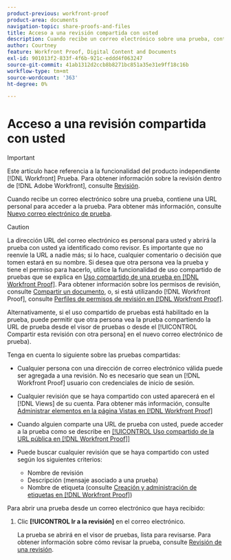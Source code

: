 ```yaml
---
product-previous: workfront-proof
product-area: documents
navigation-topic: share-proofs-and-files
title: Acceso a una revisión compartida con usted
description: Cuando recibe un correo electrónico sobre una prueba, contiene una URL personal para acceder a la prueba. Para obtener más información, consulte Nuevo correo electrónico de prueba.
author: Courtney
feature: Workfront Proof, Digital Content and Documents
exl-id: 901013f2-833f-4f6b-921c-eddd4f063247
source-git-commit: 41ab1312d2ccb8b8271bc851a35e31e9ff18c16b
workflow-type: tm+mt
source-wordcount: '363'
ht-degree: 0%

---
```


# Acceso a una revisión compartida con usted

>[!IMPORTANT]
>
>Este artículo hace referencia a la funcionalidad del producto independiente [!DNL Workfront] Prueba. Para obtener información sobre la revisión dentro de [!DNL Adobe Workfront], consulte [Revisión](../../../review-and-approve-work/proofing/proofing.md).

Cuando recibe un correo electrónico sobre una prueba, contiene una URL personal para acceder a la prueba. Para obtener más información, consulte [Nuevo correo electrónico de prueba](../../../workfront-proof/wp-emailsntfctns/proof-notifications-and-reminders/new-proof-email.md).

>[!CAUTION]
>
>La dirección URL del correo electrónico es personal para usted y abrirá la prueba con usted ya identificado como revisor. Es importante que no reenvíe la URL a nadie más; si lo hace, cualquier comentario o decisión que tomen estará en su nombre. Si desea que otra persona vea la prueba y tiene el permiso para hacerlo, utilice la funcionalidad de uso compartido de pruebas que se explica en [Uso compartido de una prueba en [!DNL Workfront Proof]](../../../workfront-proof/wp-work-proofsfiles/share-proofs-and-files/share-proof.md). Para obtener información sobre los permisos de revisión, consulte [Compartir un documento](../../../workfront-basics/grant-and-request-access-to-objects/document-permissions.md), o, si está utilizando [!DNL Workfront Proof], consulte [Perfiles de permisos de revisión en [!DNL Workfront Proof]](../../../workfront-proof/wp-acct-admin/account-settings/proof-perm-profiles-in-wp.md).
>
>Alternativamente, si el uso compartido de pruebas está habilitado en la prueba, puede permitir que otra persona vea la prueba compartiendo la URL de prueba desde el visor de pruebas o desde el [!UICONTROL Compartir esta revisión con otra persona] en el nuevo correo electrónico de prueba).

Tenga en cuenta lo siguiente sobre las pruebas compartidas:

* Cualquier persona con una dirección de correo electrónico válida puede ser agregada a una revisión. No es necesario que sean un [!DNL Workfront Proof] usuario con credenciales de inicio de sesión.
* Cualquier revisión que se haya compartido con usted aparecerá en el [!DNL Views] de su cuenta. Para obtener más información, consulte [Administrar elementos en la página Vistas en [!DNL Workfront Proof]](../../../workfront-proof/wp-work-proofsfiles/manage-your-work/manage-items-on-views-page.md)
* Cuando alguien comparte una URL de prueba con usted, puede acceder a la prueba como se describe en [[!UICONTROL Uso compartido de la URL pública en [!DNL Workfront Proof]]](../../../workfront-proof/wp-work-proofsfiles/share-proofs-and-files/share-public-url.md)
* Puede buscar cualquier revisión que se haya compartido con usted según los siguientes criterios:

   * Nombre de revisión
   * Descripción (mensaje asociado a una prueba)
   * Nombre de etiqueta (consulte [Creación y administración de etiquetas en [!DNL Workfront Proof]](../../../workfront-proof/wp-work-proofsfiles/organize-your-work/create-and-manage-tags.md))

Para abrir una prueba desde un correo electrónico que haya recibido:

1. Clic **[!UICONTROL Ir a la revisión]** en el correo electrónico.

   La prueba se abrirá en el visor de pruebas, lista para revisarse. Para obtener información sobre cómo revisar la prueba, consulte [Revisión de una revisión](../../../review-and-approve-work/proofing/reviewing-proofs-within-workfront/review-a-proof/review-a-proof.md).
